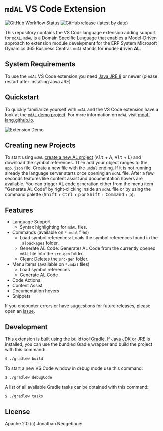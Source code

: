 # `mdAL` VS Code Extension

![GitHub Workflow Status](https://img.shields.io/github/workflow/status/mdal-lang/mdal-vscode/Build)
![GitHub release (latest by date)](https://img.shields.io/github/v/release/mdal-lang/mdal-vscode)

This repository contains the VS Code language extension adding support for [`mdAL`](https://github.com/mdal-lang/mdal). `mdAL` is a Domain Specific Language that enables a Model-Driven approach to extension module development for the ERP System Microsoft Dynamics 365 Business Central. `mdAL` stands for **m**odel-**d**riven **AL**.

## System Requirements

To use the `mdAL` VS Code extension you need [Java JRE 8](https://www.java.com/de/download/) or newer (please restart after installing Java JRE).

## Quickstart

To quickly familiarize yourself with `mdAL` and the VS Code extension have a look at the [`mdAL` demo project](https://github.com/mdal-lang/mdal-demo). For more information on `mdAL` visit [mdal-lang.github.io](https://mdal-lang.github.io/#/).

![Extension Demo](images/extension-demo.gif)

## Creating new Projects

To start using `mdAL` [create a new AL project](https://docs.microsoft.com/en-us/dynamics365/business-central/dev-itpro/developer/devenv-get-started) (<kbd>Alt</kbd> + A, <kbd>Alt</kbd> + L) and download the symbol references. Then add your object ranges to the `app.json` file. Create a new file with the `.mdal` ending. If it is not running already the language server starts once opening an `mdAL` file. After a few seconds features like content assist and documentation hovers are available. You can trigger AL code generation either from the menu item "Generate AL Code" by right-clicking inside an `mdAL` file or by using the command palette (<kbd>Shift</kbd> + <kbd>Ctrl</kbd> + <kbd>p</kbd> or <kbd>Shift</kbd> + <kbd>Command</kbd> + <kbd>p</kbd>).

## Features

* Language Support
  * Syntax highlighting for `mdAL` files.
* Commands (available on `*.mdal` files)
  * Load symbol references: Loads the symbol references found in the `.alpackages` folder.
  * Generate AL Code: Generates AL Code from the currently opened `mdAL` file into the `src-gen` folder.
  * Clean: Deletes the `src-gen` folder.
* Menu items (available on `*.mdal` files)
  * Load symbol references
  * Generate AL Code
* Code Actions
* Content Assist
* Documentation hovers
* Snippets

If you encounter errors or have suggestions for future releases, please open an [issue](https://github.com/mdal-lang/mdal-vscode/issues).

## Development

This extension is built using the build tool [Gradle](https://gradle.org/). If [Java JDK or JRE](https://www.oracle.com/de/java/technologies/javase-downloads.html) is installed, you can use the bundled Gradle wrapper and build the project with this command:

```sh
$ ./gradlew build
```

To start a new VS Code window in debug mode use this command:

```sh
$ ./gradlew debugCode
```

A list of all available Gradle tasks can be obtained with this command:

```sh
$ ./gradlew tasks
```

## License

Apache 2.0 (c) Jonathan Neugebauer
